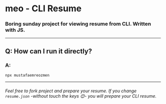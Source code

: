 # meo - CLI Resume
### Boring sunday project for viewing resume from CLI. Written with JS.

---

## Q: How can I run it directly?
### A:
```
npx mustafaemreozmen
```
---
###### Feel free to fork project and prepare your resume. If you change ```resume.json``` -without touch the keys 😊- you will prepare your CLI resume.


